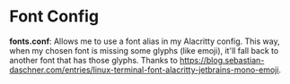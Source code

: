 # Font Config

**fonts.conf**: Allows me to use a font alias in my Alacritty config. This way,
when my chosen font is missing some glyphs (like emoji), it'll fall back to another
font that has those glyphs. Thanks to <https://blog.sebastian-daschner.com/entries/linux-terminal-font-alacritty-jetbrains-mono-emoji>.
